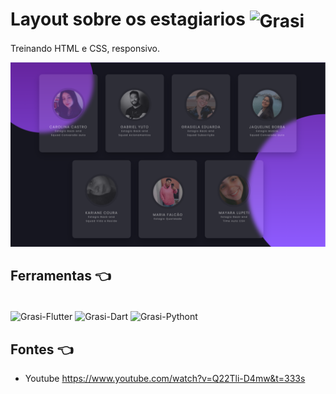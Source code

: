 # Layout sobre os estagiarios <img align="center" alt="Grasi" height="70" width="80" src="https://media.giphy.com/media/kBrB4AzRAzdHqGC4kg/giphy.gif">

Treinando HTML e CSS, responsivo.

<img src="/img/Layout.png" alt="My cool logo"/>


## Ferramentas :point_left:
<div style="display: inline_block"><br>
  <img align="center" alt="Grasi-Flutter" height="30" width="40" src="https://cdn.jsdelivr.net/gh/devicons/devicon/icons/html5/html5-original.svg">
  <img align="center" alt="Grasi-Dart" height="30" width="40" src="https://cdn.jsdelivr.net/gh/devicons/devicon/icons/css3/css3-original.svg">
  <img align="center" alt="Grasi-Pythont" height="30" width="40" src="https://cdn.jsdelivr.net/gh/devicons/devicon/icons/vscode/vscode-original.svg">
  
</div>

## Fontes :point_left:

- Youtube https://www.youtube.com/watch?v=Q22Tli-D4mw&t=333s
